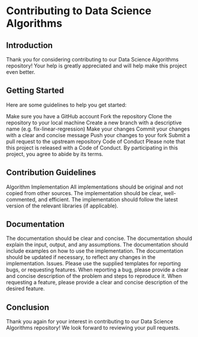 # Contributing to Data Science Algorithms

## Introduction
Thank you for considering contributing to our Data Science Algorithms repository! Your help is greatly appreciated and will help make this project even better.

## Getting Started
Here are some guidelines to help you get started:

Make sure you have a GitHub account
Fork the repository
Clone the repository to your local machine
Create a new branch with a descriptive name (e.g. fix-linear-regression)
Make your changes
Commit your changes with a clear and concise message
Push your changes to your fork
Submit a pull request to the upstream repository
Code of Conduct
Please note that this project is released with a Code of Conduct. By participating in this project, you agree to abide by its terms.

## Contribution Guidelines
Algorithm Implementation
All implementations should be original and not copied from other sources.
The implementation should be clear, well-commented, and efficient.
The implementation should follow the latest version of the relevant libraries (if applicable).
## Documentation
The documentation should be clear and concise.
The documentation should explain the input, output, and any assumptions.
The documentation should include examples on how to use the implementation.
The documentation should be updated if necessary, to reflect any changes in the implementation.
Issues.
Please use the supplied templates for reporting bugs, or requesting features.
When reporting a bug, please provide a clear and concise description of the problem and steps to reproduce it.
When requesting a feature, please provide a clear and concise description of the desired feature.


## Conclusion
Thank you again for your interest in contributing to our Data Science Algorithms repository! We look forward to reviewing your pull requests.
